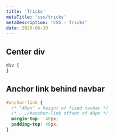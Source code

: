 ```yaml
---
title: 'Tricks'
metaTitle: 'css/tricks'
metaDescription: 'CSS - Tricks'
date: 2020-06-30
---
```


## Center div

```css
div {
}
```

## Anchor link behind navbar

```css
#anchor-link {
  /* "40px" = height of fixed navbar */
  /* .../#anchor-link offset of 40px */
  margin-top: -40px;
  padding-top: 40px;
}
```
